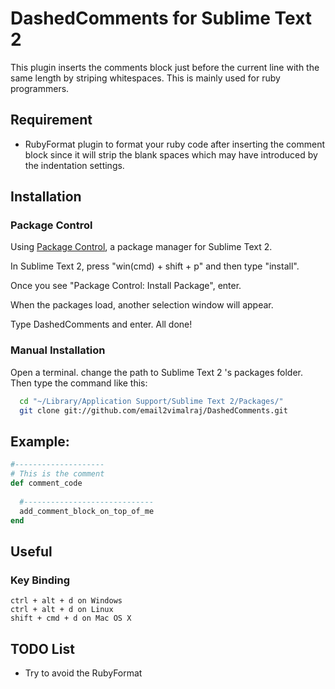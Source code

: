 DashedComments for Sublime Text 2
=================================

This plugin inserts the comments block just before the current line with the same length by striping whitespaces. This is mainly used for ruby programmers.



## Requirement
  - RubyFormat plugin to format your ruby code after inserting the comment block since it will strip the blank spaces which may have introduced by the indentation settings.


## Installation

### Package Control

Using [Package Control](http://wbond.net/sublime_packages/package_control), a package manager for Sublime Text 2.

In Sublime Text 2, press "win(cmd) + shift + p" and then type "install".

Once you see "Package Control: Install Package", enter.

When the packages load, another selection window will appear. 

Type DashedComments and enter. All done!

### Manual Installation
Open a terminal. change the path to Sublime Text 2 's packages folder.
Then type the command like this:
```bash
  cd "~/Library/Application Support/Sublime Text 2/Packages/"
  git clone git://github.com/email2vimalraj/DashedComments.git
```

Example:
-------
```ruby
#--------------------
# This is the comment
def comment_code
  
  #-----------------------------
  add_comment_block_on_top_of_me 
end
```

## Useful

### Key Binding
```
ctrl + alt + d on Windows
ctrl + alt + d on Linux
shift + cmd + d on Mac OS X
```

## TODO List
- Try to avoid the RubyFormat
